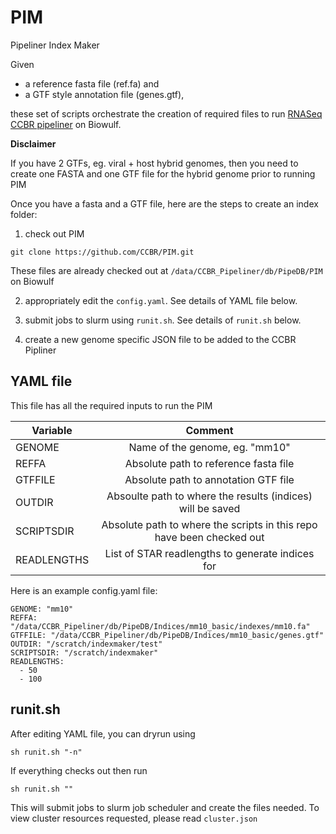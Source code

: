 # PIM
Pipeliner Index Maker


Given 
 * a reference fasta file (ref.fa) and 
 * a GTF style annotation file (genes.gtf), 
 
 
 these set of scripts orchestrate the creation of required files to run [RNASeq CCBR pipeliner](https://github.com/CCBR/Pipeliner) on Biowulf.
 
 **Disclaimer**
 
 If you have 2 GTFs, eg. viral + host hybrid genomes, then you need to create one FASTA and one GTF file for the hybrid genome prior to running PIM
 
 Once you have a fasta and a GTF file, here are the steps to create an index folder:
 
 1. check out PIM 
 
 ```
 git clone https://github.com/CCBR/PIM.git
 ```
 
 These files are already checked out at `/data/CCBR_Pipeliner/db/PipeDB/PIM` on Biowulf
 
 2. appropriately edit the `config.yaml`. See details of YAML file below.
 
 3. submit jobs to slurm using `runit.sh`. See details of `runit.sh` below.
 
 4. create a new genome specific JSON file to be added to the CCBR Pipliner
 
 ## YAML file
 
 This file has all the required inputs to run the PIM
 
| Variable | Comment |
|----------|:-------------:|
| GENOME | Name of the genome, eg. "mm10" |
| REFFA | Absolute path to reference fasta file |
| GTFFILE | Absolute path to annotation GTF file |
| OUTDIR | Absoulte path to where the results (indices) will be saved |
| SCRIPTSDIR | Absolute path to where the scripts in this repo have been checked out |
| READLENGTHS | List of STAR readlengths to generate indices for |

Here is an example config.yaml file:

```
GENOME: "mm10"
REFFA: "/data/CCBR_Pipeliner/db/PipeDB/Indices/mm10_basic/indexes/mm10.fa"
GTFFILE: "/data/CCBR_Pipeliner/db/PipeDB/Indices/mm10_basic/genes.gtf"
OUTDIR: "/scratch/indexmaker/test"
SCRIPTSDIR: "/scratch/indexmaker"
READLENGTHS:
  - 50
  - 100
```

## runit.sh

After editing YAML file, you can dryrun using 

```
sh runit.sh "-n"
```

If everything checks out then run

```
sh runit.sh ""
```

This will submit jobs to slurm job scheduler and create the files needed. To view cluster resources requested, please read `cluster.json`
